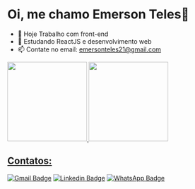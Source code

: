 # Oi, me chamo Emerson Teles👋

- 🔭 Hoje Trabalho com front-end
- 🌱 Estudando ReactJS e desenvolvimento web
- 📫 Contate no email: emersonteles21@gmail.com

<div>
  <a href="https://github.com/emersonteles"/>  
  <img height="180em" src="https://github-readme-stats.vercel.app/api?username=emersonteles&show_icons=true&theme=dark&count_private=true"/>
  <img height="180em" src="https://github-readme-stats.vercel.app/api/top-langs/?username=emersonteles&layout=compact&show_icons=true&theme=dark&include-all-comits=true" />
</div>

## Contatos:

[![Gmail Badge](https://img.shields.io/badge/-emersonteles21@gmail.com-c14438?style=flat-square&logo=Gmail&logoColor=white&link=mailto:emersonteles21@gmail.com)](mailto:emersonteles21@gmail.com)
[![Linkedin Badge](https://img.shields.io/badge/-EmersonTeles-blue?style=flat-square&logo=Linkedin&logoColor=white&link=https://www.linkedin.com/in/emersonteles/)](https://www.linkedin.com/in/EmersonTeles/)
[![WhatsApp Badge](https://img.shields.io/badge/-WhatsApp-green?style=flat-square&logo=WhatsApp&logoColor=white&link=https://api.whatsapp.com/send?phone=5561982015326)](https://api.whatsapp.com/send?phone=55619820153265&text=Ol%C3%A1%2C%20tudo%20bom%3F%20)
